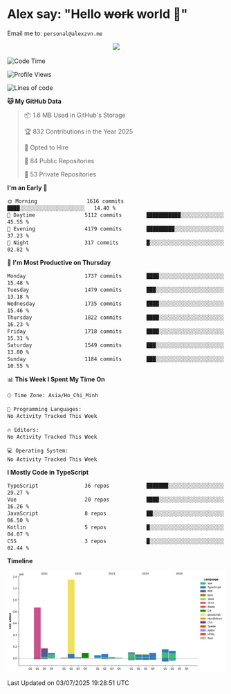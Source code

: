 # Alex say: "Hello ~~work~~ world 🐾"
Email me to: `personal@alexzvn.me`


<p align=center>
  <a href="https://skillicons.dev">
    <img src="https://skillicons.dev/icons?i=ts,js,php,nodejs,bun,vue,nuxt,react,svelte,tauri,laravel,rust,mongodb,docker,electron,redis,rabbitmq,tailwind,git,cloudflare,elysia,mysql,nginx,rollupjs,sentry,ubuntu,yarn,html,css,vite" />
  </a>
</p>

<!--START_SECTION:waka-->
![Code Time](http://img.shields.io/badge/Code%20Time-1%2C066%20hrs%2055%20mins-blue)

![Profile Views](http://img.shields.io/badge/Profile%20Views-1-blue)

![Lines of code](https://img.shields.io/badge/From%20Hello%20World%20I%27ve%20Written-3.3%20million%20lines%20of%20code-blue)

**🐱 My GitHub Data** 

> 📦 1.6 MB Used in GitHub's Storage 
 > 
> 🏆 832 Contributions in the Year 2025
 > 
> 💼 Opted to Hire
 > 
> 📜 84 Public Repositories 
 > 
> 🔑 53 Private Repositories 
 > 
**I'm an Early 🐤** 

```text
🌞 Morning                1616 commits        ████░░░░░░░░░░░░░░░░░░░░░   14.40 % 
🌆 Daytime                5112 commits        ███████████░░░░░░░░░░░░░░   45.55 % 
🌃 Evening                4179 commits        █████████░░░░░░░░░░░░░░░░   37.23 % 
🌙 Night                  317 commits         █░░░░░░░░░░░░░░░░░░░░░░░░   02.82 % 
```
📅 **I'm Most Productive on Thursday** 

```text
Monday                   1737 commits        ████░░░░░░░░░░░░░░░░░░░░░   15.48 % 
Tuesday                  1479 commits        ███░░░░░░░░░░░░░░░░░░░░░░   13.18 % 
Wednesday                1735 commits        ████░░░░░░░░░░░░░░░░░░░░░   15.46 % 
Thursday                 1822 commits        ████░░░░░░░░░░░░░░░░░░░░░   16.23 % 
Friday                   1718 commits        ████░░░░░░░░░░░░░░░░░░░░░   15.31 % 
Saturday                 1549 commits        ███░░░░░░░░░░░░░░░░░░░░░░   13.80 % 
Sunday                   1184 commits        ███░░░░░░░░░░░░░░░░░░░░░░   10.55 % 
```


📊 **This Week I Spent My Time On** 

```text
🕑︎ Time Zone: Asia/Ho_Chi_Minh

💬 Programming Languages: 
No Activity Tracked This Week

🔥 Editors: 
No Activity Tracked This Week

💻 Operating System: 
No Activity Tracked This Week
```

**I Mostly Code in TypeScript** 

```text
TypeScript               36 repos            ███████░░░░░░░░░░░░░░░░░░   29.27 % 
Vue                      20 repos            ████░░░░░░░░░░░░░░░░░░░░░   16.26 % 
JavaScript               8 repos             ██░░░░░░░░░░░░░░░░░░░░░░░   06.50 % 
Kotlin                   5 repos             █░░░░░░░░░░░░░░░░░░░░░░░░   04.07 % 
CSS                      3 repos             █░░░░░░░░░░░░░░░░░░░░░░░░   02.44 % 
```



**Timeline**

![Lines of Code chart](https://raw.githubusercontent.com/alexzvn/alexzvn/main/assets/bar_graph.png)


 Last Updated on 03/07/2025 19:28:51 UTC
<!--END_SECTION:waka-->
